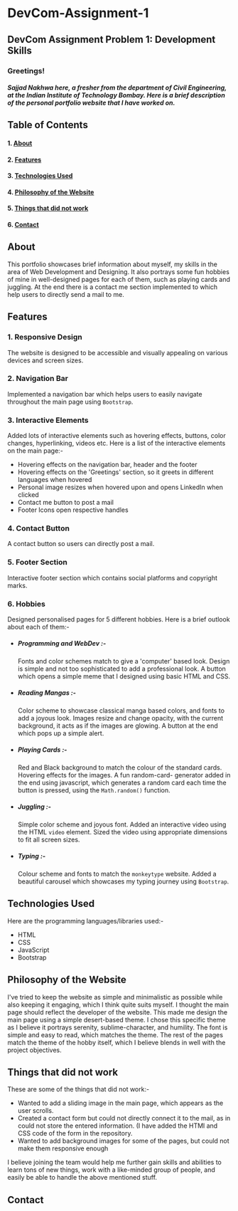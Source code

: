 # DevCom-Assignment-1
## DevCom Assignment Problem 1: Development Skills
### Greetings!
##### Sajjad Nakhwa here, a fresher from the department of Civil Engineering, at the Indian Institute of Technology Bombay. Here is a brief description of the personal portfolio website that I have worked on.

## Table of Contents 
#### 1. [About](#about)
#### 2. [Features](#features)
#### 3. [Technologies Used](#technologies-used)
#### 4. [Philosophy of the Website](#philosophy-of-the-website)
#### 5. [Things that did not work](#things-that-did-not-work)
#### 6. [Contact](#contact)

## About 
This portfolio showcases brief information about myself, my skills in the area of Web Development and Designing. It also portrays some fun hobbies of mine in well-designed pages for each of them, such as playing cards and juggling. At the end there is a contact me section implemented to which help users to directly send a mail to me. 
## Features
### 1. Responsive Design
The website is designed to be accessible and visually appealing on various devices and screen sizes.
### 2. Navigation Bar
Implemented a navigation bar which helps users to easily navigate throughout the main page using `Bootstrap`.
### 3. Interactive Elements
Added lots of interactive elements such as hovering effects, buttons, color changes, hyperlinking, videos etc. 
Here is a list of the interactive elements on the main page:-
- Hovering effects on the navigation bar, header and the footer
- Hovering effects on the 'Greetings' section, so it greets in different languages when hovered
- Personal image resizes when hovered upon and opens LinkedIn when clicked
- Contact me button to post a mail
- Footer Icons open respective handles
### 4. Contact Button
A contact button so users can directly post a mail.
### 5. Footer Section
Interactive footer section which contains social platforms and copyright marks.
### 6. Hobbies
Designed personalised pages for 5 different hobbies. Here is a brief outlook about each of them:-
- ##### Programming and WebDev :- 
  Fonts and color schemes match to give a 'computer' based look. Design is simple and not too sophisticated to add a       professional look. A button which opens a simple meme that I designed using basic HTML and CSS.
- ##### Reading Mangas :-
  Color scheme to showcase classical manga based colors, and fonts to add a joyous look. Images resize and change opacity, with the current background, it acts as if the images are glowing. A button at the end which pops up a simple alert.
- ##### Playing Cards :-
  Red and Black background to match the colour of the standard cards. Hovering effects for the images. A fun random-card- generator added in the end using javascript, which generates a random card each time the button is pressed, using the `Math.random()` function.
- ##### Juggling :-
  Simple color scheme and joyous font. Added an interactive video using the HTML `video` element. Sized the video using appropriate dimensions to fit all screen sizes.
- ##### Typing :-
  Colour scheme and fonts to match the `monkeytype` website. Added a beautiful carousel which showcases my typing journey using `Bootstrap`.
## Technologies Used
Here are the programming languages/libraries used:-
- HTML
- CSS
- JavaScript
- Bootstrap
## Philosophy of the Website
I've tried to keep the website as simple and minimalistic as possible while also keeping it engaging, which I think quite suits myself. I thought the main page should reflect the developer of the website. This made me design the main page using a simple desert-based theme. I chose this specific theme as I believe it portrays serenity, sublime-character, and humility. The font is simple and easy to read, which matches the theme. The rest of the pages match the theme of the hobby itself, which I believe blends in well with the project objectives.
## Things that did not work
These are some of the things that did not work:-
- Wanted to add a sliding image in the main page, which appears as the user scrolls.
- Created a contact form but could not directly connect it to the mail, as in could not store the entered information. (I have added the HTMl and CSS code of the form in the repository.
- Wanted to add background images for some of the pages, but could not make them responsive enough

I believe joining the team would help me further gain skills and abilities to learn tons of new things, work with a like-minded group of people, and easily be able to handle the above mentioned stuff.
## Contact


